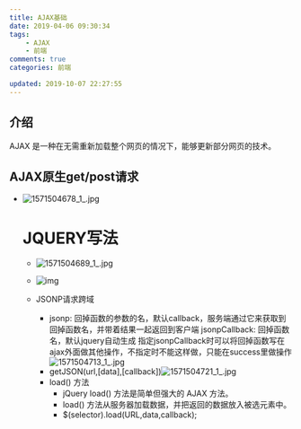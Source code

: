 ```yaml
---
title: AJAX基础
date: 2019-04-06 09:30:34
tags:
    - AJAX
    - 前端
comments: true
categories: 前端

updated: 2019-10-07 22:27:55
---
```
























## 介绍

AJAX 是一种在无需重新加载整个网页的情况下，能够更新部分网页的技术。

## AJAX原生get/post请求

- ![1571504678_1_.jpg](https://i.loli.net/2019/10/20/wULdjvnBktqhu8e.png)

  

  # JQUERY写法

  - ![1571504689_1_.jpg](https://i.loli.net/2019/10/20/98hvRctL6rNMJeH.png)
  - ![img](https://i.loli.net/2019/10/20/7rjYEUigbVZdCck.png)

  - JSONP请求跨域

    - jsonp: 回掉函数的参数的名，默认callback，服务端通过它来获取到回掉函数名，并带着结果一起返回到客户端
      jsonpCallback: 回掉函数名，默认jquery自动生成
      指定jsonpCallback时可以将回掉函数写在ajax外面做其他操作，不指定时不能这样做，只能在success里做操作![1571504713_1_.jpg](https://i.loli.net/2019/10/20/lAI6WEpcvHmksBU.png)
    - getJSON(url,[data],[callback])![1571504721_1_.jpg](https://i.loli.net/2019/10/20/W4fbznloJuh5S2V.png)
    - load() 方法
      - jQuery load() 方法是简单但强大的 AJAX 方法。
      - load() 方法从服务器加载数据，并把返回的数据放入被选元素中。
      - $(selector).load(URL,data,callback);

    

